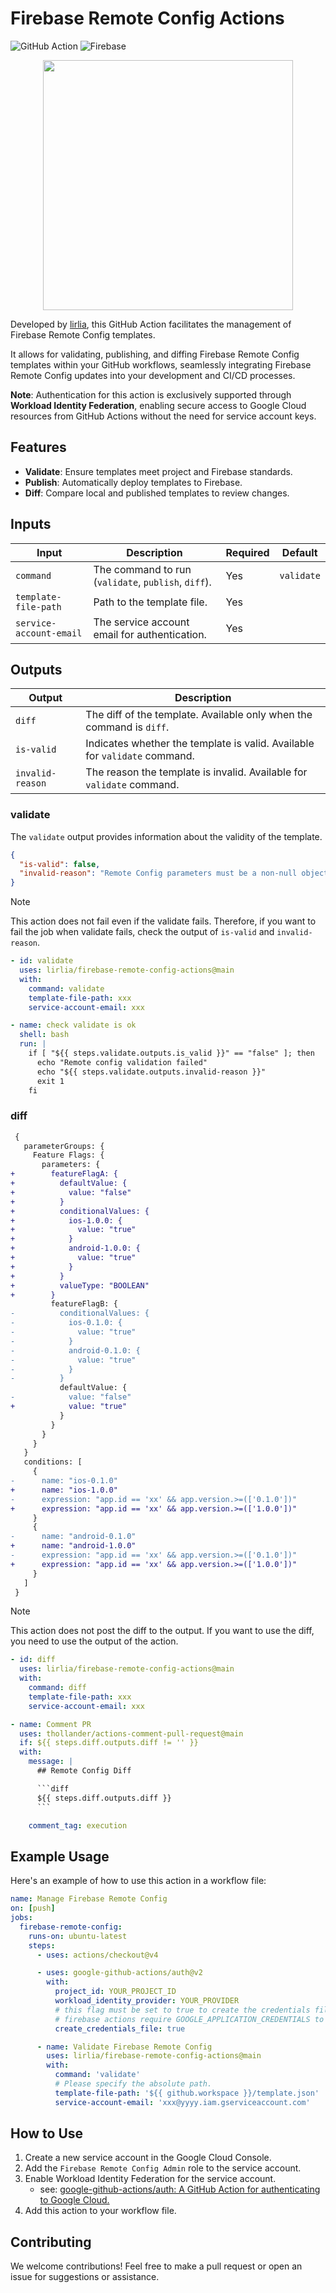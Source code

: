 # Firebase Remote Config Actions

![GitHub Action](https://img.shields.io/badge/GitHub-Action-red.svg?style=flat&logo=github&logoColor=white)
![Firebase](https://img.shields.io/badge/Firebase-Remote%20Config-orange.svg?style=flat&logo=firebase)

<p align="center">
  <img src='images/logo.webp' width='400'>
</p>

Developed by [lirlia](https://github.com/lirlia), this GitHub Action facilitates
the management of Firebase Remote Config templates.

It allows for validating, publishing, and diffing Firebase Remote Config
templates within your GitHub workflows, seamlessly integrating Firebase Remote
Config updates into your development and CI/CD processes.

**Note**: Authentication for this action is exclusively supported through
**Workload Identity Federation**, enabling secure access to Google Cloud
resources from GitHub Actions without the need for service account keys.

## Features

- **Validate**: Ensure templates meet project and Firebase standards.
- **Publish**: Automatically deploy templates to Firebase.
- **Diff**: Compare local and published templates to review changes.

## Inputs

| Input                   | Description                                         | Required | Default    |
| ----------------------- | --------------------------------------------------- | -------- | ---------- |
| `command`               | The command to run (`validate`, `publish`, `diff`). | Yes      | `validate` |
| `template-file-path`    | Path to the template file.                          | Yes      |            |
| `service-account-email` | The service account email for authentication.       | Yes      |            |

## Outputs

| Output           | Description                                                                |
| ---------------- | -------------------------------------------------------------------------- |
| `diff`           | The diff of the template. Available only when the command is `diff`.       |
| `is-valid`       | Indicates whether the template is valid. Available for `validate` command. |
| `invalid-reason` | The reason the template is invalid. Available for `validate` command.      |

### validate

The `validate` output provides information about the validity of the template.

```json
{
  "is-valid": false,
  "invalid-reason": "Remote Config parameters must be a non-null object"
}
```

> [!NOTE]
> This action does not fail even if the validate fails. Therefore, if you want to fail the job when validate fails, check the output of `is-valid` and `invalid-reason`.

```yaml
- id: validate
  uses: lirlia/firebase-remote-config-actions@main
  with:
    command: validate
    template-file-path: xxx
    service-account-email: xxx

- name: check validate is ok
  shell: bash
  run: |
    if [ "${{ steps.validate.outputs.is_valid }}" == "false" ]; then
      echo "Remote config validation failed"
      echo "${{ steps.validate.outputs.invalid-reason }}"
      exit 1
    fi
```

### diff

```diff
 {
   parameterGroups: {
     Feature Flags: {
       parameters: {
+        featureFlagA: {
+          defaultValue: {
+            value: "false"
+          }
+          conditionalValues: {
+            ios-1.0.0: {
+              value: "true"
+            }
+            android-1.0.0: {
+              value: "true"
+            }
+          }
+          valueType: "BOOLEAN"
+        }
         featureFlagB: {
-          conditionalValues: {
-            ios-0.1.0: {
-              value: "true"
-            }
-            android-0.1.0: {
-              value: "true"
-            }
-          }
           defaultValue: {
-            value: "false"
+            value: "true"
           }
         }
       }
     }
   }
   conditions: [
     {
-      name: "ios-0.1.0"
+      name: "ios-1.0.0"
-      expression: "app.id == 'xx' && app.version.>=(['0.1.0'])"
+      expression: "app.id == 'xx' && app.version.>=(['1.0.0'])"
     }
     {
-      name: "android-0.1.0"
+      name: "android-1.0.0"
-      expression: "app.id == 'xx' && app.version.>=(['0.1.0'])"
+      expression: "app.id == 'xx' && app.version.>=(['1.0.0'])"
     }
   ]
 }

```

> [!NOTE]
> This action does not post the diff to the output. If you want to use the diff, you need to use the output of the action.

```yaml
- id: diff
  uses: lirlia/firebase-remote-config-actions@main
  with:
    command: diff
    template-file-path: xxx
    service-account-email: xxx

- name: Comment PR
  uses: thollander/actions-comment-pull-request@main
  if: ${{ steps.diff.outputs.diff != '' }}
  with:
    message: |
      ## Remote Config Diff

      ```diff
      ${{ steps.diff.outputs.diff }}
      ```

    comment_tag: execution
```

## Example Usage

Here's an example of how to use this action in a workflow file:

```yaml
name: Manage Firebase Remote Config
on: [push]
jobs:
  firebase-remote-config:
    runs-on: ubuntu-latest
    steps:
      - uses: actions/checkout@v4

      - uses: google-github-actions/auth@v2
        with:
          project_id: YOUR_PROJECT_ID
          workload_identity_provider: YOUR_PROVIDER
          # this flag must be set to true to create the credentials file
          # firebase actions require GOOGLE_APPLICATION_CREDENTIALS to be set
          create_credentials_file: true

      - name: Validate Firebase Remote Config
        uses: lirlia/firebase-remote-config-actions@main
        with:
          command: 'validate'
          # Please specify the absolute path.
          template-file-path: '${{ github.workspace }}/template.json'
          service-account-email: 'xxx@yyyy.iam.gserviceaccount.com'
```

## How to Use

1. Create a new service account in the Google Cloud Console.
2. Add the `Firebase Remote Config Admin` role to the service account.
3. Enable Workload Identity Federation for the service account.
   - see: [google-github-actions/auth: A GitHub Action for authenticating to Google Cloud.](https://github.com/google-github-actions/auth)
4. Add this action to your workflow file.

## Contributing

We welcome contributions! Feel free to make a pull request or open an issue for
suggestions or assistance.
